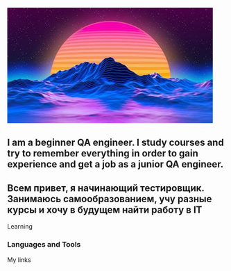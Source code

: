 ![Header](https://github.com/Orendeil/Orendeil/blob/main/Assets/Retro%20Style%20Wallpaper%20%5B2560x1440%5D%20_%20Papel%20De%20Parede%20Pc%20%20EE8.jpg)

## I am a beginner QA engineer. I study courses and try to remember everything in order to gain experience and get a job as a junior QA engineer.

## Всем привет, я начинающий тестировщик. Занимаюсь самообразованием, учу разные курсы и хочу в будущем найти работу в IT

Learning

### Languages and Tools

My links
